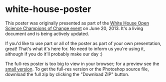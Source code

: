white-house-poster
==================

This poster was originally presented as part of the [White House Open Science Champions of Change event](http://www.whitehouse.gov/blog/2013/06/21/celebrating-open-science-champions-change-white-house) on June 20, 2013. It's a living document and is being actively updated.

If you'd like to use part or all of the poster as part of your own presentation, great! That's what it's here for. No need to inform us you're using it, although if you do it'll probably make our day :)

The full-res poster is too big to view in your browser; for a preview see the [small version](https://raw.github.com/total-impact/white-house-poster/master/White-House-poster-small.jpg). To get the full-res version or the Photoshop source file, download the full zip by clicking the "Download ZIP" button.